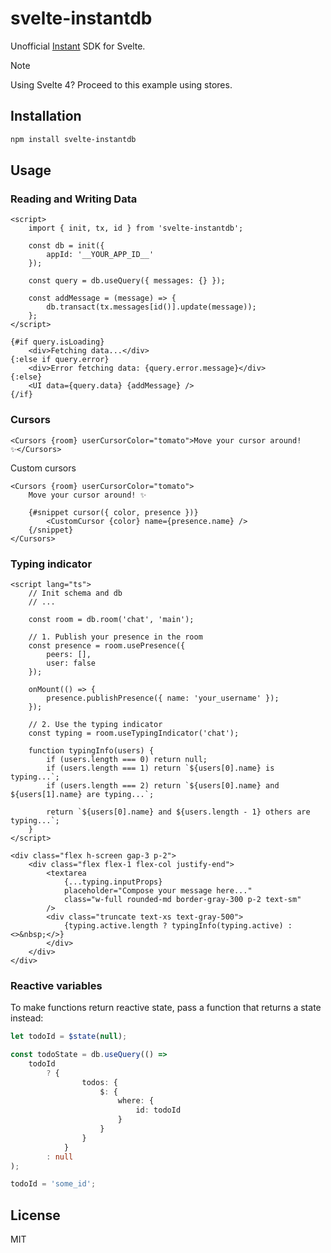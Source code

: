 # svelte-instantdb

Unofficial [Instant](http://instantdb.com/) SDK for Svelte.

> [!NOTE]
> Using Svelte 4? Proceed to this example using stores.

## Installation

```bash
npm install svelte-instantdb
```

## Usage

### Reading and Writing Data

```svelte
<script>
	import { init, tx, id } from 'svelte-instantdb';

	const db = init({
		appId: '__YOUR_APP_ID__'
	});

	const query = db.useQuery({ messages: {} });

	const addMessage = (message) => {
		db.transact(tx.messages[id()].update(message));
	};
</script>

{#if query.isLoading}
	<div>Fetching data...</div>
{:else if query.error}
	<div>Error fetching data: {query.error.message}</div>
{:else}
	<UI data={query.data} {addMessage} />
{/if}
```

### Cursors

```svelte
<Cursors {room} userCursorColor="tomato">Move your cursor around! ✨</Cursors>
```

Custom cursors

```svelte
<Cursors {room} userCursorColor="tomato">
	Move your cursor around! ✨

	{#snippet cursor({ color, presence })}
		<CustomCursor {color} name={presence.name} />
	{/snippet}
</Cursors>
```

### Typing indicator

```svelte
<script lang="ts">
	// Init schema and db
	// ...

	const room = db.room('chat', 'main');

	// 1. Publish your presence in the room
	const presence = room.usePresence({
		peers: [],
		user: false
	});

	onMount(() => {
		presence.publishPresence({ name: 'your_username' });
	});

	// 2. Use the typing indicator
	const typing = room.useTypingIndicator('chat');

	function typingInfo(users) {
		if (users.length === 0) return null;
		if (users.length === 1) return `${users[0].name} is typing...`;
		if (users.length === 2) return `${users[0].name} and ${users[1].name} are typing...`;

		return `${users[0].name} and ${users.length - 1} others are typing...`;
	}
</script>

<div class="flex h-screen gap-3 p-2">
	<div class="flex flex-1 flex-col justify-end">
		<textarea
			{...typing.inputProps}
			placeholder="Compose your message here..."
			class="w-full rounded-md border-gray-300 p-2 text-sm"
		/>
		<div class="truncate text-xs text-gray-500">
			{typing.active.length ? typingInfo(typing.active) : <>&nbsp;</>}
		</div>
	</div>
</div>
```

### Reactive variables

To make functions return reactive state, pass a function that returns a state instead:

```ts
let todoId = $state(null);

const todoState = db.useQuery(() =>
	todoId
		? {
				todos: {
					$: {
						where: {
							id: todoId
						}
					}
				}
			}
		: null
);

todoId = 'some_id';
```

## License

MIT
